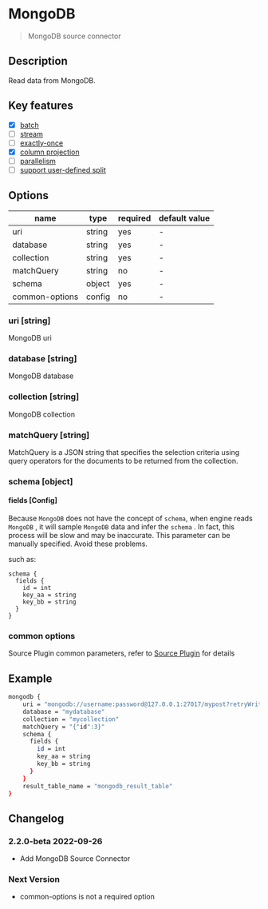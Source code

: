 # MongoDB

> MongoDB source connector

## Description

Read data from MongoDB.

## Key features

- [x] [batch](../../concept/connector-v2-features.md)
- [ ] [stream](../../concept/connector-v2-features.md)
- [ ] [exactly-once](../../concept/connector-v2-features.md)
- [x] [column projection](../../concept/connector-v2-features.md)
- [ ] [parallelism](../../concept/connector-v2-features.md)
- [ ] [support user-defined split](../../concept/connector-v2-features.md)

## Options

| name           | type   | required | default value |
|----------------|--------|----------|---------------|
| uri            | string | yes      | -             |
| database       | string | yes      | -             |
| collection     | string | yes      | -             |
| matchQuery     | string | no       | -             |
| schema         | object | yes      | -             |
| common-options | config | no       | -             |

### uri [string]

MongoDB uri

### database [string]

MongoDB database

### collection [string]

MongoDB collection

### matchQuery [string]

MatchQuery is a JSON string that specifies the selection criteria using query operators for the documents to be returned from the collection.

### schema [object]

#### fields [Config]

Because `MongoDB` does not have the concept of `schema`, when engine reads `MongoDB` , it will sample `MongoDB` data and infer the `schema` . In fact, this process will be slow and may be inaccurate. This parameter can be manually specified. Avoid these problems. 

such as:

```
schema {
  fields {
    id = int
    key_aa = string
    key_bb = string
  }
}
```

### common options 

Source Plugin common parameters, refer to [Source Plugin](common-options.md) for details

## Example

```bash
mongodb {
    uri = "mongodb://username:password@127.0.0.1:27017/mypost?retryWrites=true&writeConcern=majority"
    database = "mydatabase"
    collection = "mycollection"
    matchQuery = "{"id":3}"
    schema {
      fields {
        id = int
        key_aa = string
        key_bb = string
      }
    }
    result_table_name = "mongodb_result_table"
}
```

## Changelog

### 2.2.0-beta 2022-09-26

- Add MongoDB Source Connector

### Next Version

- common-options is not a required option
